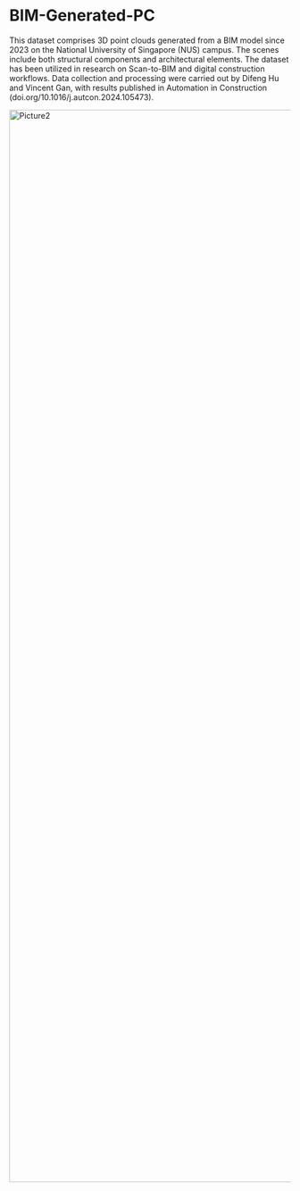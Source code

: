 # BIM-Generated-PC
This dataset comprises 3D point clouds generated from a BIM model since 2023 on the National University of Singapore (NUS) campus. The scenes include both structural components and architectural elements. The dataset has been utilized in research on Scan-to-BIM and digital construction workflows. Data collection and processing were carried out by Difeng Hu and Vincent Gan, with results published in Automation in Construction (doi.org/10.1016/j.autcon.2024.105473).

<img width="1254" height="1922" alt="Picture2" src="https://github.com/user-attachments/assets/906d5e94-4f9d-443a-a21b-fd019eb0c5ab" />
